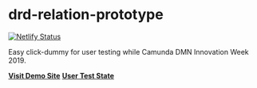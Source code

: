 # drd-relation-prototype

[![Netlify Status](https://api.netlify.com/api/v1/badges/987f17b6-6f3e-4610-9f91-a7a63f995d5c/deploy-status)](https://app.netlify.com/sites/drd-relations/deploys)

Easy click-dummy for user testing while Camunda DMN Innovation Week 2019.

[**Visit Demo Site**](https://drd-relations.netlify.com/)
[**User Test State**](https://drd-prototype-user-test.netlify.com/)
